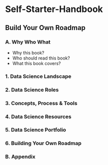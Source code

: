 # Self-Starter-Handbook
## Build Your Own Roadmap

### A. Why Who What
- Why this book?
- Who should read this book?
- What this book covers?

### 1. Data Science Landscape
### 2. Data Science Roles
### 3. Concepts, Process & Tools
### 4. Data Science Resources
### 5. Data Science Portfolio
### 6. Building Your Own Roadmap

### B. Appendix

